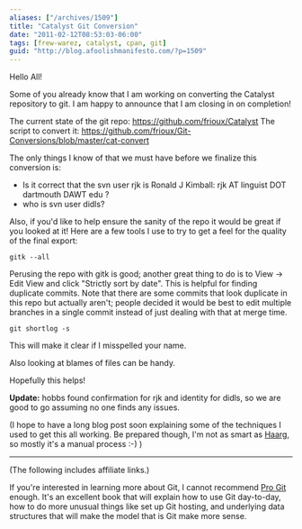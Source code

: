 ```yaml
---
aliases: ["/archives/1509"]
title: "Catalyst Git Conversion"
date: "2011-02-12T08:53:03-06:00"
tags: [frew-warez, catalyst, cpan, git]
guid: "http://blog.afoolishmanifesto.com/?p=1509"
---
```

Hello All!

Some of you already know that I am working on converting the Catalyst repository to git. I am happy to announce that I am closing in on completion!

The current state of the git repo: <https://github.com/frioux/Catalyst> The script to convert it: <https://github.com/frioux/Git-Conversions/blob/master/cat-convert>

The only things I know of that we must have before we finalize this conversion is:

- Is it correct that the svn user rjk is Ronald J Kimball: rjk AT linguist DOT dartmouth DAWT edu ?
- who is svn user didls?

Also, if you'd like to help ensure the sanity of the repo it would be great if you looked at it! Here are a few tools I use to try to get a feel for the quality of the final export:

    gitk --all

Perusing the repo with gitk is good; another great thing to do is to View -> Edit View and click "Strictly sort by date". This is helpful for finding duplicate commits. Note that there are some commits that look duplicate in this repo but actually aren't; people decided it would be best to edit multiple branches in a single commit instead of just dealing with that at merge time.

    git shortlog -s

This will make it clear if I misspelled your name.

Also looking at blames of files can be handy.

Hopefully this helps!

**Update:** hobbs found confirmation for rjk and identity for didls, so we are good to go assuming no one finds any issues.

(I hope to have a long blog post soon explaining some of the techniques I used to get this all working. Be prepared though, I'm not as smart as [Haarg](http://blogs.perl.org/users/graham_knop/), so mostly it's a manual process :-) )

---

(The following includes affiliate links.)

If you're interested in learning more about Git, I cannot recommend
<a  href="https://www.amazon.com/gp/product/1484200772/ref=as_li_tl?ie=UTF8&camp=1789&creative=9325&creativeASIN=1484200772&linkCode=as2&tag=afoolishmanif-20&linkId=73f85964b6ab98ea870583701b7e77aa">Pro Git</a><img src="//ir-na.amazon-adsystem.com/e/ir?t=afoolishmanif-20&l=am2&o=1&a=1484200772" width="1" height="1" border="0" alt="" style="border:none !important; margin:0px !important;" />
enough.  It's an excellent book that will explain how to use Git day-to-day, how
to do more unusual things like set up Git hosting, and underlying data
structures that will make the model that is Git make more sense.
